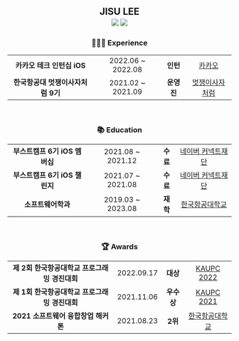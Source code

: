 <div align="center">
  <h2> 
    <span> JISU LEE </span>
    </br>
    <img src="https://hits.seeyoufarm.com/api/count/incr/badge.svg?url=https%3A%2F%2Fgithub.com%2Ftmfrlrkvlek&count_bg=%234A75FF&title_bg=%23FDFDFC&icon=&icon_color=%23E7E7E7&title=%F0%9F%91%8B&edge_flat=true"/> 
    <a href="https://solved.ac/wltn2814">
      <img src="http://mazassumnida.wtf/api/mini/generate_badge?boj=wltn2814"/>
    </a>
  </h2>
  
  <h3>🙋🏻‍♂️ Experience</h3>
  <table>
    <tr align="center">
      <td> <b>카카오 테크 인턴십 iOS</b> </td>
      <td> 2022.06 ~ 2022.08 </td>
      <td> <b>인턴</b> </td>
      <td> <a href="https://www.kakaocorp.com/page/">카카오</a> </td>
    </tr><tr align="center">
      <td> <b>한국항공대 멋쟁이사자처럼 9기</b> </td>
      <td> 2021.02 ~ 2021.09 </td>
      <td> <b>운영진</b> </td>
      <td> <a href="https://www.likelion.net/">멋쟁이사자처럼</a> </td>
    </tr>
  </table>
  <br>
  
  <h3>📚 Education</h3>
  <table>
    <tr align="center">
      <td> <b>부스트캠프 6기 iOS 멤버십</b> </td>
      <td> 2021.08 ~ 2021.12 </td>
      <td> <b>수료</b> </td>
      <td> <a href="https://www.connect.or.kr/">네이버 커넥트재단</a>
    </tr><tr align="center">
      <td> <b>부스트캠프 6기 iOS 챌린지</b> </td>
      <td> 2021.07 ~ 2021.08 </td>
      <td> <b>수료</b> </td>
      <td> <a href="https://www.connect.or.kr/">네이버 커넥트재단</a>
    </tr><tr align="center">
      <td> <b>소프트웨어학과</b> </td>
      <td> 2019.03 ~ 2023.08 </td>
      <td> <b>재학</b> </td>
      <td> <a href="http://www.hangkong.ac.kr/web/index.do">한국항공대학교</a>
    </tr>
  </table>
  <br>

  <h3>🏆 Awards</h3>
  <table style="text-align: center;">
    <tr align="center">
      <td> <b>제 2회 한국항공대학교 프로그래밍 경진대회</b> </td>
      <td> 2022.09.17 </td>
      <td> <b>대상</b> </td>
      <td> <a href="https://www.kaupc2022.com/">KAUPC 2022</a> </td>
    </tr><tr align="center">
      <td> <b>제 1회 한국항공대학교 프로그래밍 경진대회</b> </td>
      <td> 2021.11.06 </td>
      <td> <b>우수상</b> </td>
      <td> <a href="https://www.kaupc2021.com/">KAUPC 2021</a> </td>
    </tr><tr align="center">
      <td> <b>2021 소프트웨어 융합창업 해커톤</b> </td>
      <td> 2021.08.23 </td>
      <td> <b>2위</b> </td>
      <td> <a href="http://www.hangkong.ac.kr/web/index.do">한국항공대학교</a>
    </tr>
  </table>
</div>


